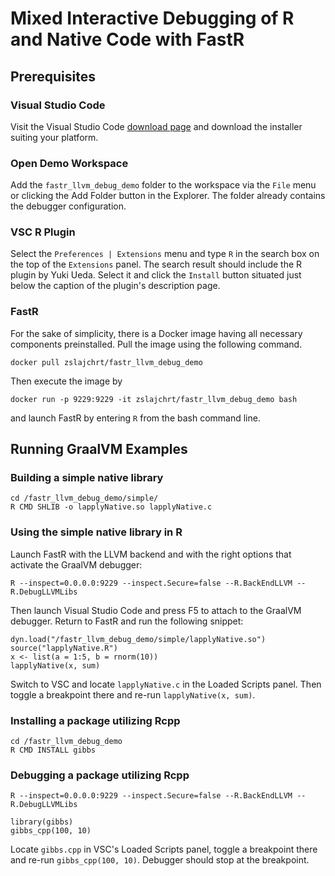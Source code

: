 # Mixed Interactive Debugging of R and Native Code with FastR

## Prerequisites

### Visual Studio Code

Visit the Visual Studio Code [download page](https://code.visualstudio.com/download) and download the installer suiting your platform.

### Open Demo Workspace

Add the `fastr_llvm_debug_demo` folder to the workspace via the `File` menu or clicking the Add Folder button in the Explorer. The folder
already contains the debugger configuration.

### VSC R Plugin

Select the `Preferences | Extensions` menu and type `R` in the search box on the top of the `Extensions` panel.
The search result should include the R plugin by Yuki Ueda. Select it and click the `Install` button situated
just below the caption of the plugin's description page.

### FastR

For the sake of simplicity, there is a Docker image having all necessary components preinstalled. Pull the image using the following command.

``` 
docker pull zslajchrt/fastr_llvm_debug_demo
``` 

Then execute the image by

```
docker run -p 9229:9229 -it zslajchrt/fastr_llvm_debug_demo bash
```

and launch FastR by entering `R` from the bash command line.

## Running GraalVM Examples

### Building a simple native library

```
cd /fastr_llvm_debug_demo/simple/
R CMD SHLIB -o lapplyNative.so lapplyNative.c
```

### Using the simple native library in R

Launch FastR with the LLVM backend and with the right options that activate the GraalVM debugger:

```
R --inspect=0.0.0.0:9229 --inspect.Secure=false --R.BackEndLLVM --R.DebugLLVMLibs
```

Then launch Visual Studio Code and press F5 to attach to the GraalVM debugger. Return to FastR
and run the following snippet:

```
dyn.load("/fastr_llvm_debug_demo/simple/lapplyNative.so")
source("lapplyNative.R")
x <- list(a = 1:5, b = rnorm(10))
lapplyNative(x, sum)
```

Switch to VSC and locate `lapplyNative.c` in the Loaded Scripts panel. Then toggle a breakpoint 
there and re-run `lapplyNative(x, sum)`.

### Installing a package utilizing Rcpp

```
cd /fastr_llvm_debug_demo
R CMD INSTALL gibbs
```

### Debugging a package utilizing Rcpp

```
R --inspect=0.0.0.0:9229 --inspect.Secure=false --R.BackEndLLVM --R.DebugLLVMLibs
```

```
library(gibbs)
gibbs_cpp(100, 10)
```

Locate `gibbs.cpp` in VSC's Loaded Scripts panel, toggle a breakpoint there and re-run `gibbs_cpp(100, 10)`.
Debugger should stop at the breakpoint.
